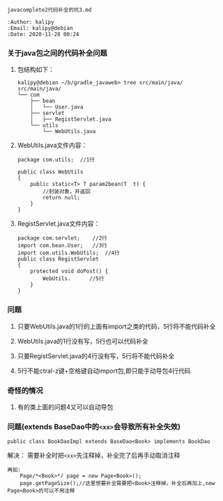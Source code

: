 ```
javacomplete2代码补全的坑3.md

:Author: kalipy
:Email: kalipy@debian
:Date: 2020-11-28 00:24
```

### 关于java包之间的代码补全问题

1. 包结构如下：
    ```
    kalipy@debian ~/b/gradle_javaweb> tree src/main/java/
    src/main/java/
    └── com
        ├── bean
        │   └── User.java
        ├── servlet
        │   ├── RegistServlet.java
        └── utils
            └── WebUtils.java
    ```

2. WebUtils.java文件内容：
    ```
    package com.utils;  //1行
    
    public class WebUtils
    {
        public static<T> T param2bean(T  t) {
            //封装对象，并返回
            return null;
        }
    }
    ```

3. RegistServlet.java文件内容： 
    ```
    package com.servlet;    //2行
    import com.bean.User;   //3行
    import com.utils.WebUtils;  //4行
    public class RegistServlet
    {
        protected void doPost() {
            WebUtils.      //5行
        }
    }
    
    ```

### 问题
1. 只要WebUtils.java的1行的上面有import之类的代码，5行将不能代码补全

2. WebUtils.java的1行没有写，5行也可以代码补全

3. 只要RegistServlet.java的4行没有写，5行将不能代码补全

4. 5行不能ctral-z键+空格键自动import包,即只能手动导包4行代码

### 奇怪的情况
1. 有的类上面的问题4又可以自动导包


### 问题(extends BaseDao<Book>中的`<xx>`会导致所有补全失效)
```
public class BookDaoImpl extends BaseDao<Book> implements BookDao

```


解决：
    需要补全时把`<xx>`先注释掉，补全完了后再手动取消注释

    再如:
        Page/*<Book>*/ page = new Page<Book>();
        page.getPageSize();//这里想要补全需要把<Book>注释掉，补全后再加上,new Page<Book>的可以不用注释

